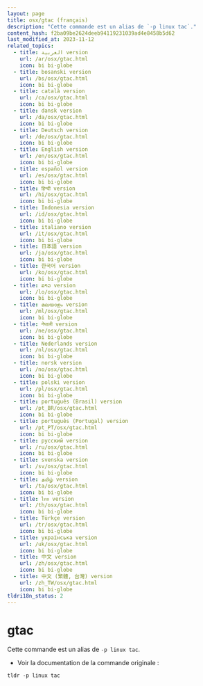 ```yaml
---
layout: page
title: osx/gtac (français)
description: "Cette commande est un alias de `-p linux tac`."
content_hash: f2ba09be2624deeb94119231039ad4e8458b5d62
last_modified_at: 2023-11-12
related_topics:
  - title: العربية version
    url: /ar/osx/gtac.html
    icon: bi bi-globe
  - title: bosanski version
    url: /bs/osx/gtac.html
    icon: bi bi-globe
  - title: català version
    url: /ca/osx/gtac.html
    icon: bi bi-globe
  - title: dansk version
    url: /da/osx/gtac.html
    icon: bi bi-globe
  - title: Deutsch version
    url: /de/osx/gtac.html
    icon: bi bi-globe
  - title: English version
    url: /en/osx/gtac.html
    icon: bi bi-globe
  - title: español version
    url: /es/osx/gtac.html
    icon: bi bi-globe
  - title: हिन्दी version
    url: /hi/osx/gtac.html
    icon: bi bi-globe
  - title: Indonesia version
    url: /id/osx/gtac.html
    icon: bi bi-globe
  - title: italiano version
    url: /it/osx/gtac.html
    icon: bi bi-globe
  - title: 日本語 version
    url: /ja/osx/gtac.html
    icon: bi bi-globe
  - title: 한국어 version
    url: /ko/osx/gtac.html
    icon: bi bi-globe
  - title: ລາວ version
    url: /lo/osx/gtac.html
    icon: bi bi-globe
  - title: മലയാളം version
    url: /ml/osx/gtac.html
    icon: bi bi-globe
  - title: नेपाली version
    url: /ne/osx/gtac.html
    icon: bi bi-globe
  - title: Nederlands version
    url: /nl/osx/gtac.html
    icon: bi bi-globe
  - title: norsk version
    url: /no/osx/gtac.html
    icon: bi bi-globe
  - title: polski version
    url: /pl/osx/gtac.html
    icon: bi bi-globe
  - title: português (Brasil) version
    url: /pt_BR/osx/gtac.html
    icon: bi bi-globe
  - title: português (Portugal) version
    url: /pt_PT/osx/gtac.html
    icon: bi bi-globe
  - title: русский version
    url: /ru/osx/gtac.html
    icon: bi bi-globe
  - title: svenska version
    url: /sv/osx/gtac.html
    icon: bi bi-globe
  - title: தமிழ் version
    url: /ta/osx/gtac.html
    icon: bi bi-globe
  - title: ไทย version
    url: /th/osx/gtac.html
    icon: bi bi-globe
  - title: Türkçe version
    url: /tr/osx/gtac.html
    icon: bi bi-globe
  - title: українська version
    url: /uk/osx/gtac.html
    icon: bi bi-globe
  - title: 中文 version
    url: /zh/osx/gtac.html
    icon: bi bi-globe
  - title: 中文 (繁體, 台灣) version
    url: /zh_TW/osx/gtac.html
    icon: bi bi-globe
tldri18n_status: 2
---
```

# gtac

Cette commande est un alias de `-p linux tac`.

- Voir la documentation de la commande originale :

`tldr -p linux tac`
